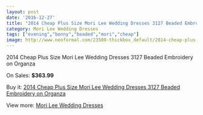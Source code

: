 ```yaml
---
layout: post
date: '2016-12-27'
title: "2014 Cheap Plus Size Mori Lee Wedding Dresses 3127 Beaded Embroidery on Organza"
category: Mori Lee Wedding Dresses
tags: ["evening","bonny","beaded","mori","cheap"]
image: http://www.neoformal.com/23580-thickbox_default/2014-cheap-plus-size-mori-lee-wedding-dresses-3127-beaded-embroidery-on-organza.jpg
---
```

2014 Cheap Plus Size Mori Lee Wedding Dresses 3127 Beaded Embroidery on Organza

On Sales: **$363.99**
<a href="https://www.neoformal.com/en/mori-lee-wedding-dresses-2014/7911-2014-cheap-plus-size-mori-lee-wedding-dresses-3127-beaded-embroidery-on-organza.html"><amp-img layout="responsive" width="600" height="600" src="//www.neoformal.com/23580-thickbox_default/2014-cheap-plus-size-mori-lee-wedding-dresses-3127-beaded-embroidery-on-organza.jpg" alt="2014 Cheap Plus Size Mori Lee Wedding Dresses 3127 Beaded Embroidery on Organza 0" /></a>
<a href="https://www.neoformal.com/en/mori-lee-wedding-dresses-2014/7911-2014-cheap-plus-size-mori-lee-wedding-dresses-3127-beaded-embroidery-on-organza.html"><amp-img layout="responsive" width="600" height="600" src="//www.neoformal.com/23581-thickbox_default/2014-cheap-plus-size-mori-lee-wedding-dresses-3127-beaded-embroidery-on-organza.jpg" alt="2014 Cheap Plus Size Mori Lee Wedding Dresses 3127 Beaded Embroidery on Organza 1" /></a>
<a href="https://www.neoformal.com/en/mori-lee-wedding-dresses-2014/7911-2014-cheap-plus-size-mori-lee-wedding-dresses-3127-beaded-embroidery-on-organza.html"><amp-img layout="responsive" width="600" height="600" src="//www.neoformal.com/23582-thickbox_default/2014-cheap-plus-size-mori-lee-wedding-dresses-3127-beaded-embroidery-on-organza.jpg" alt="2014 Cheap Plus Size Mori Lee Wedding Dresses 3127 Beaded Embroidery on Organza 2" /></a>

Buy it: [2014 Cheap Plus Size Mori Lee Wedding Dresses 3127 Beaded Embroidery on Organza](https://www.neoformal.com/en/mori-lee-wedding-dresses-2014/7911-2014-cheap-plus-size-mori-lee-wedding-dresses-3127-beaded-embroidery-on-organza.html "2014 Cheap Plus Size Mori Lee Wedding Dresses 3127 Beaded Embroidery on Organza")

View more: [Mori Lee Wedding Dresses](https://www.neoformal.com/en/67-mori-lee-wedding-dresses-2014 "Mori Lee Wedding Dresses")